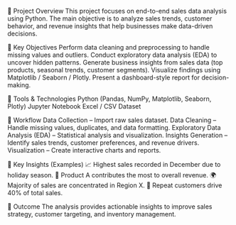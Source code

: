 🔹 Project Overview
This project focuses on end-to-end sales data analysis using Python. The main objective is to analyze sales trends, customer behavior, and revenue insights that help businesses make data-driven decisions.

🔹 Key Objectives
Perform data cleaning and preprocessing to handle missing values and outliers.
Conduct exploratory data analysis (EDA) to uncover hidden patterns.
Generate business insights from sales data (top products, seasonal trends, customer segments).
Visualize findings using Matplotlib / Seaborn / Plotly.
Present a dashboard-style report for decision-making.

🔹 Tools & Technologies
Python (Pandas, NumPy, Matplotlib, Seaborn, Plotly)
Jupyter Notebook
Excel / CSV Dataset

🔹 Workflow
Data Collection – Import raw sales dataset.
Data Cleaning – Handle missing values, duplicates, and data formatting.
Exploratory Data Analysis (EDA) – Statistical analysis and visualization.
Insights Generation – Identify sales trends, customer preferences, and revenue drivers.
Visualization – Create interactive charts and reports.

🔹 Key Insights (Examples)
📈 Highest sales recorded in December due to holiday season.
🛒 Product A contributes the most to overall revenue.
🌍 Majority of sales are concentrated in Region X.
👥 Repeat customers drive 40% of total sales.

🔹 Outcome
The analysis provides actionable insights to improve sales strategy, customer targeting, and inventory management.
